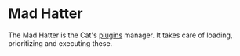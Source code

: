 # Mad Hatter

The Mad Hatter is the Cat's [plugins](../plugins/plugin.md) manager.
It takes care of loading, prioritizing and executing these.

